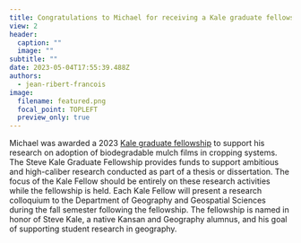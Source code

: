 ```yaml
---
title: Congratulations to Michael for receiving a Kale graduate fellowship!
view: 2
header:
  caption: ""
  image: ""
subtitle: ""
date: 2023-05-04T17:55:39.488Z
authors:
  - jean-ribert-francois
image:
  filename: featured.png
  focal_point: TOPLEFT
  preview_only: true
---
```

Michael was awarded a 2023 [Kale graduate fellowship](https://www.k-state.edu/geography/research/fellowships.html) to support his research on adoption of biodegradable mulch films in cropping systems. The Steve Kale Graduate Fellowship provides funds to support ambitious and high-caliber research conducted as part of a thesis or dissertation. The focus of the Kale Fellow should be entirely on these research activities while the fellowship is held. Each Kale Fellow will present a research colloquium to the Department of Geography and Geospatial Sciences during the fall semester following the fellowship. The fellowship is named in honor of Steve Kale, a native Kansan and Geography alumnus, and his goal of supporting student research in geography.